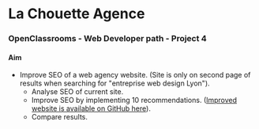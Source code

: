 # La Chouette Agence #

### OpenClassrooms - Web Developer path - Project 4 ###


#### Aim
- Improve SEO of a web agency website. (Site is only on second page of results when searching for "entreprise web design Lyon").
    - Analyse SEO of current site.
    - Improve SEO by implementing 10 recommendations. ([Improved website is available on GitHub here](https://github.com/Christelle-Couchoux/La-Chouette-Agence)).
    - Compare results.












